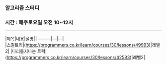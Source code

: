 ### 알고리즘 스터디
### 시간 : 매주토요일 오전 10~12시

****

|제목|내용|설명|
|———|—|—|                                               
|스킬트리|(https://programmers.co.kr/learn/courses/30/lessons/49993)|레벨2|
|다리를지나는 트럭|(https://programmers.co.kr/learn/courses/30/lessons/42583)|레벨2|
